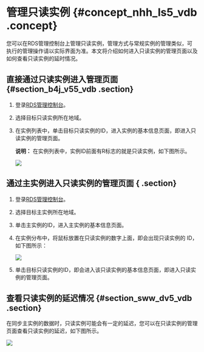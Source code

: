 # 管理只读实例 {#concept_nhh_ls5_vdb .concept}

您可以在RDS管理控制台上管理只读实例，管理方式与常规实例的管理类似，可执行的管理操作请以实际界面为准。本文将介绍如何进入只读实例的管理页面以及如何查看只读实例的延时情况。

## 直接通过只读实例进入管理页面 {#section_b4j_v55_vdb .section}

1.  登录[RDS管理控制台](https://rds.console.aliyun.com/)。
2.  选择目标只读实例所在地域。
3.  在实例列表中，单击目标只读实例的ID，进入实例的基本信息页面，即进入只读实例的管理页面。

    **说明：** 在实例列表中，实例ID前面有R标志的就是只读实例，如下图所示。

    ![](http://static-aliyun-doc.oss-cn-hangzhou.aliyuncs.com/assets/img/7828/2634_zh-CN.png)


## 通过主实例进入只读实例的管理页面 { .section}

1.  登录[RDS管理控制台](https://rds.console.aliyun.com/)。
2.  选择目标主实例所在地域。
3.  单击主实例的ID，进入主实例的基本信息页面。
4.  在实例分布中，将鼠标放置在只读实例的数字上面，即会出现只读实例的 ID，如下图所示：

    ![](http://static-aliyun-doc.oss-cn-hangzhou.aliyuncs.com/assets/img/7828/2635_zh-CN.png)

5.  单击目标只读实例的ID，即会进入该只读实例的基本信息页面，即进入只读实例的管理页面。

## 查看只读实例的延迟情况 {#section_sww_dv5_vdb .section}

在同步主实例的数据时，只读实例可能会有一定的延迟，您可以在只读实例的管理页面查看只读实例的延迟，如下图所示。

![](http://static-aliyun-doc.oss-cn-hangzhou.aliyuncs.com/assets/img/7828/2636_zh-CN.png)

